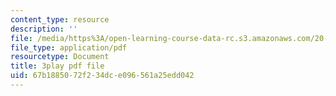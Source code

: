 ```yaml
---
content_type: resource
description: ''
file: /media/https%3A/open-learning-course-data-rc.s3.amazonaws.com/20-219-becoming-the-next-bill-nye-writing-and-hosting-the-educational-show-january-iap-2015/67b1885072f234dce096561a25edd042_XDBr39cwmbg.pdf
file_type: application/pdf
resourcetype: Document
title: 3play pdf file
uid: 67b18850-72f2-34dc-e096-561a25edd042
---
```

